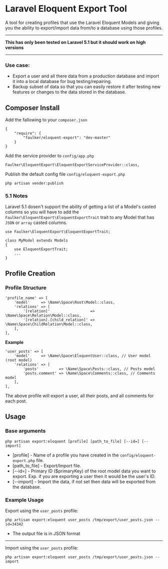 # Laravel Eloquent Export Tool
A tool for creating profiles that use the Laravel Eloquent Models and giving you the ability to export/import data from/to a database using those profiles.

---

**This has only been tested on Laravel 5.1 but it should work on high versions**

---

### Use case:
* Export a user and all there data from a production database and import it into a local database for bug testing/repairing.
* Backup subset of data so that you can easily restore it after testing new features or changes to the data stored in the database.

## Composer Install

Add the fallowing to your `composer.json`
```
{
    "require": {
        "faulker/eloquent-export": "dev-master"
    }
}
```

Add the service provider to `config/app.php`

```
Faulker\EloquentExport\EloquentExportServiceProvider::class,
```

Publish the default config file `config/eloquent-export.php`

```
php artisan vender:publish
```


### 5.1 Notes

Laravel 5.1 dosen't support the ability of getting a list of a Model's casted columns so you will have to add the `Faulker\EloquentExport\EloquentExportTrait` trait to any Model that has `JSON` or `array` casted columns.

```
use Faulker\EloquentExport\EloquentExportTrait;

class MyModel extends Models
{
    use EloquentExportTrait;
    ...
}
```

## Profile Creation

### Profile Structure

```
'profile_name' => [
    'model'     => \Name\Space\Root\Model::class,
    'relations' => [
        '[relation]'                  => \Name\Space\Relation\Model::class,
        '[relation].[child_relation]' => \Name\Space\ChildRelation\Model::class,
    ],
],
```

**Example**
```
'user_posts' => [
    'model'     => \Name\Space\EloquentUser::class, // User model (root model)
    'relations' => [
        'posts'         => \Name\Space\Posts::class, // Posts model
        'posts.comment' => \Name\Space\Comments::class, // Comments model
    ],
],
```

The above profile will export a user, all their posts, and all comments for each post.

## Usage

### Base arguments

```
php artisan export:eloquent [profile] [path_to_file] [--id=] [--import]
```

* [profile] - Name of a profile you have created in the `config/eloquent-export.php` file.
* [path_to_file] - Export/Import file. 
* [--id=] - Primary ID ($primaryKey) of the root model data you want to export. Exp. if you are exporting a user then it would be the user's ID.
* [--import] - Import the data, if not set then data will be exported from the database.

### Example Usage

Export using the `user_posts` profile:

```
php artisan export:eloquent user_posts /tmp/export/user_posts.json --id=34342
```

* The output file is in JSON format

---

Import using the `user_posts` profile:

```
php artisan export:eloquent user_posts /tmp/export/user_posts.json --import
```

